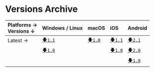 # **Versions Archive**

| **Platforms** →<br>**Versions** ↓ | Windows / Linux           | macOS                  | iOS                  | Android                  |
| :-------------------------------- | :------------------------ | :--------------------- | :------------------- | :----------------------- |
| Latest →                          | [🡇`1.1`][tdesktop-latest] | [🡇`1.0`][macOS-latest] | [🡇`1.1`][iOS-latest] | [🡇`2.1`][Android-latest] |
|                                   | [🡇`1.0`][tdesktop-1.0]    |                        | [🡇`1.0`][iOS-v1.0]   | [🡇`2.0`][Android-v2.0]   |
|                                   |                           |                        |                      | [🡇`1.0`][Android-v1.0]   |

<!-- Telegram Desktop Versions (Windows / Linux) -->
[tdesktop-latest]: https://github.com/maximilionus/Telegram-Dark-Shell/releases/latest/download/DarkShell.tdesktop-theme (Windows/Linux Latest Release)
[tdesktop-1.0]: https://github.com/maximilionus/telegram-dark-shell/releases/download/build-190420202035/DarkShell.tdesktop-theme
<!-- Telegram macOS Versions -->
[macOS-latest]: https://github.com/maximilionus/Telegram-Dark-Shell/releases/latest/download/DarkShell.palette (macOS Latest Release)
<!-- Telegram iOS Versions -->
[iOS-latest]: https://github.com/maximilionus/Telegram-Dark-Shell/releases/latest/download/DarkShell.tgios-theme (iOS Latest Release)
[iOS-v1.0]: https://github.com/maximilionus/Telegram-Dark-Shell/releases/download/build-160420200147/DarkShell.tgios-theme (iOS 1.0 Release)
<!-- Telegram Android Versions -->
[Android-latest]: https://github.com/maximilionus/Telegram-Dark-Shell/releases/latest/download/DarkShell.attheme (Android Latest Release)
[Android-v1.0]: https://github.com/maximilionus/telegram-dark-shell/releases/download/build-190420202035/DarkShell.attheme (Android 1.0 Release)
[Android-v2.0]: https://github.com/maximilionus/telegram-dark-shell/releases/download/release-202201070602/DarkShell.attheme (Android 2.0 Release)
